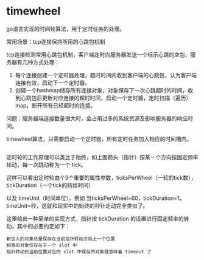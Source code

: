 # timewheel
go语言实现的时间轮算法，用于定时任务的处理。

常用场景：tcp连接保持所用的心跳包机制

tcp连接检测常用心跳包机制，客户端定时向服务器发送一个标示心跳的空包，服务器有几种方式处理：
  1. 每个连接创建一个定时器处理，超时时间内收到客户端的心跳包，认为客户端连接有效，启动下一个定时器。
  2. 创建一个hashmap储存所有连接对象，对象保存下一次心跳超时的时间，收到心跳包后更新对应连接的超时时间，启动一个定时器，定时扫描（遍历）map，断开所有已经超时的连接。
  
问题：服务器端连接数量很大时，会占用过多的系统资源及影响服务器的响应时间。

timewheel算法，只需要启动一个定时器，所有定时任务加入相应的时间槽内。

<img src="http://img.my.csdn.net/uploads/201209/29/1348926970_9123.png" alt="">

定时轮的工作原理可以类比于始终，如上图箭头（指针）按某一个方向按固定频率轮动，每一次跳动称为一个 tick。

这样可以看出定时轮由个3个重要的属性参数，ticksPerWheel（一轮的tick数），tickDuration（一个tick的持续时间）

以及 timeUnit（时间单位），例如 当ticksPerWheel=60，tickDuration=1，timeUnit=秒，这就和现实中的始终的秒针走动完全类似了。


这里给出一种简单的实现方式，指针按 tickDuration 的设置进行固定频率的转动，其中的必要约定如下：

    新加入的对象总是保存在当前指针转动方向上一个位置
    相等的对象仅存在于一个 slot 中
    指针转动到当前位置对应的 slot 中保存的对象就意味着 timeout 了
